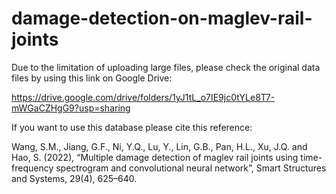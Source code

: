 # damage-detection-on-maglev-rail-joints

Due to the limitation of uploading large files, please check the original data files by using this link on Google Drive:

https://drive.google.com/drive/folders/1yJ1tL_o7IE9jc0tYLe8T7-mWGaCZHgG9?usp=sharing

If you want to use this database please cite this reference:

Wang, S.M., Jiang, G.F., Ni, Y.Q., Lu, Y., Lin, G.B., Pan, H.L., Xu, J.Q. and Hao, S. (2022), 
“Multiple damage detection of maglev rail joints using time-frequency spectrogram and convolutional neural network”, Smart Structures and Systems, 29(4), 625–640.
